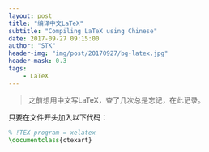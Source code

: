 ```yaml
---
layout: post
title: "编译中文LaTeX"
subtitle: "Compiling LaTeX using Chinese"
date: 2017-09-27 09:15:00
author: "STK"
header-img: "img/post/20170927/bg-latex.jpg"
header-mask: 0.3
tags:
    - LaTeX
---
```


> 之前想用中文写LaTeX，查了几次总是忘记，在此记录。

只要在文件开头加入以下代码：

```Latex
% !TEX program = xelatex
\documentclass{ctexart}
```

